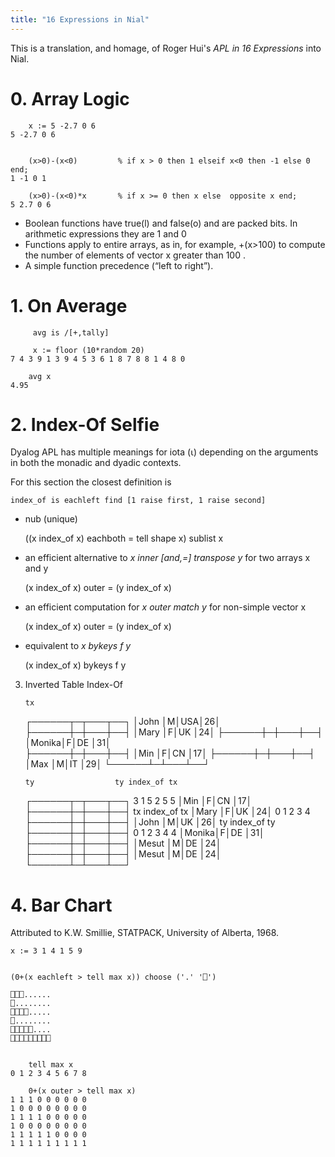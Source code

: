 ```yaml
---
title: "16 Expressions in Nial"
---
```


This is a translation, and homage, of Roger Hui's *APL in 16 Expressions* into Nial.

# 0. Array Logic

        x := 5 -2.7 0 6
    5 -2.7 0 6


        (x>0)-(x<0)         % if x > 0 then 1 elseif x<0 then -1 else 0 end;
    1 -1 0 1

        (x>0)-(x<0)*x       % if x >= 0 then x else  opposite x end;
    5 2.7 0 6

- Boolean functions have true(l) and false(o) and are packed bits. In arithmetic
   expressions they are 1 and 0
- Functions apply to entire arrays, as in, for example, +(x>100) to compute the
   number of elements of vector x greater than 100 .
- A simple function precedence (“left to right”).



# 1. On Average

         avg is /[+,tally]
     
         x := floor (10*random 20)
    7 4 3 9 1 3 9 4 5 3 6 1 8 7 8 8 1 4 8 0

        avg x
    4.95



# 2. Index-Of Selfie

Dyalog APL has multiple meanings for iota (⍳) depending on the arguments in both the
monadic and dyadic contexts.

For this section the closest definition is

    index_of is eachleft find [1 raise first, 1 raise second]

-  nub (unique)

    ((x index_of x) eachboth = tell shape x) sublist x

-  an efficient alternative to *x inner [and,=] transpose y* for two arrays x and y

    (x index_of x) outer = (y index_of x)

-  an efficient computation for *x outer match y* for non-simple vector x

    (x index_of x) outer = (y index_of x)

-  equivalent to *x bykeys f y*

    (x index_of x) bykeys f y
    

3. Inverted Table Index-Of
 	

       tx             
    ┌──────┬─┬───┬──┐
    │John  │M│USA│26│ 
    ├──────┼─┼───┼──┤ 
    │Mary  │F│UK │24│ 
    ├──────┼─┼───┼──┤  
    │Monika│F│DE │31│  
    ├──────┼─┼───┼──┤ 
    │Min   │F│CN │17│ 
    ├──────┼─┼───┼──┤ 
    │Max   │M│IT │29│ 
    └──────┴─┴───┴──┘  
                 
                   

       ty                  ty index_of tx
    ┌──────┬─┬───┬──┐   3 1 5 2 5 5
    │Min   │F│CN │17│
    ├──────┼─┼───┼──┤      tx index_of tx
    │Mary  │F│UK │24│   0 1 2 3 4
    ├──────┼─┼───┼──┤
    │John  │M│UK │26│      ty index_of ty
    ├──────┼─┼───┼──┤   0 1 2 3 4 4
    │Monika│F│DE │31│
    ├──────┼─┼───┼──┤
    │Mesut │M│DE │24│
    ├──────┼─┼───┼──┤
    │Mesut │M│DE │24│
    └──────┴─┴───┴──┘


# 4. Bar Chart
 	
Attributed to K.W. Smillie, STATPACK, University of Alberta, 1968.

    x := 3 1 4 1 5 9 


    (0+(x eachleft > tell max x)) choose ('.' '⎕')
   
    ⎕⎕⎕......
    ⎕........
    ⎕⎕⎕⎕.....
    ⎕........
    ⎕⎕⎕⎕⎕....
    ⎕⎕⎕⎕⎕⎕⎕⎕⎕
 	

        tell max x
    0 1 2 3 4 5 6 7 8

        0+(x outer > tell max x)
    1 1 1 0 0 0 0 0 0
    1 0 0 0 0 0 0 0 0
    1 1 1 1 0 0 0 0 0
    1 0 0 0 0 0 0 0 0
    1 1 1 1 1 0 0 0 0
    1 1 1 1 1 1 1 1 1
    